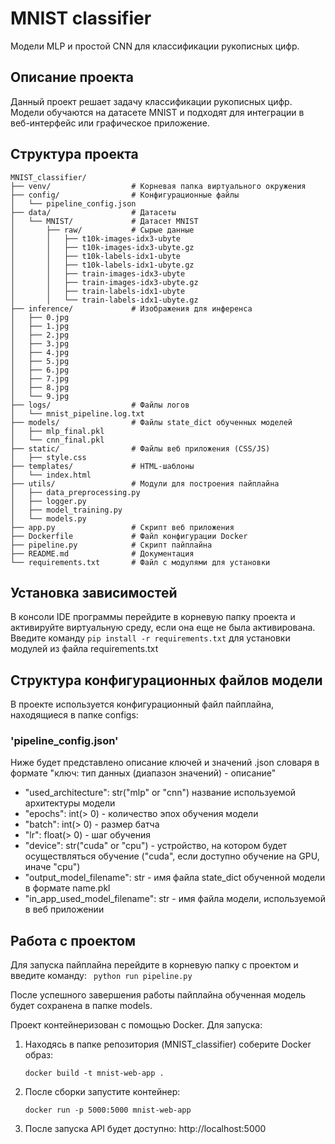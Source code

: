 # MNIST classifier

Модели MLP и простой CNN для классификации рукописных цифр.

## Описание проекта

Данный проект решает задачу классификации рукописных цифр.
Модели обучаются на датасете MNIST и подходят для интеграции в веб-интерфейс или графическое приложение.

## Структура проекта

```
MNIST_classifier/
├── venv/                  # Корневая папка виртуального окружения
├── config/                # Конфигурационные файлы
│   └── pipeline_config.json
├── data/                  # Датасеты
│   └── MNIST/             # Датасет MNIST
│       ├── raw/           # Сырые данные
│       │   ├── t10k-images-idx3-ubyte
│       │   ├── t10k-images-idx3-ubyte.gz
│       │   ├── t10k-labels-idx1-ubyte
│       │   ├── t10k-labels-idx1-ubyte.gz
│       │   ├── train-images-idx3-ubyte
│       │   ├── train-images-idx3-ubyte.gz
│       │   ├── train-labels-idx1-ubyte
│       │   └── train-labels-idx1-ubyte.gz
├── inference/             # Изображения для инференса
│   ├── 0.jpg
│   ├── 1.jpg
│   ├── 2.jpg
│   ├── 3.jpg
│   ├── 4.jpg
│   ├── 5.jpg
│   ├── 6.jpg
│   ├── 7.jpg
│   ├── 8.jpg
│   └── 9.jpg
├── logs/                  # Файлы логов
│   └── mnist_pipeline.log.txt
├── models/                # Файлы state_dict обученных моделей
│   ├── mlp_final.pkl
│   └── cnn_final.pkl
├── static/                # Файлы веб приложения (CSS/JS)
│   ├── style.css
├── templates/             # HTML-шаблоны
│   └── index.html
├── utils/                 # Модули для построения пайплайна
│   ├── data_preprocessing.py
│   ├── logger.py
│   ├── model_training.py
│   └── models.py
├── app.py                 # Скрипт веб приложения
├── Dockerfile             # Файл конфигурации Docker
├── pipeline.py            # Скрипт пайплайна
├── README.md              # Документация
└── requirements.txt       # Файл с модулями для установки
```

## Установка зависимостей
В консоли IDE программы перейдите в корневую папку проекта и активируйте виртуальную среду, если она еще не была активирована.
Введите команду
      ```
      pip install -r requirements.txt
      ``` 
для установки модулей из файла requirements.txt

## Структура конфигурационных файлов модели
В проекте используется конфигурационный файл пайплайна, находящиеся в папке configs:

### 'pipeline_config.json'
Ниже будет представлено описание ключей и значений .json словаря в формате "ключ: тип данных (диапазон значений) - описание"
 - "used_architecture": str("mlp" or "cnn")  название используемой архитектуры модели
 - "epochs": int(> 0) - количество эпох обучения модели
 - "batch": int(> 0) - размер батча
 - "lr": float(> 0) - шаг обучения
 - "device": str("cuda" or "cpu") - устройство, на котором будет осуществляться обучение ("cuda", если доступно обучение на GPU, иначе "cpu")
 - "output_model_filename": str - имя файла state_dict обученной модели в формате name.pkl
 - "in_app_used_model_filename": str - имя файла модели, используемой в веб приложении

## Работа с проектом
Для запуска пайплайна перейдите в корневую папку с проектом и введите команду: 
      ``` 
      python run pipeline.py
      ``` 

После успешного завершения работы пайплайна обученная модель будет сохранена в папке models.

Проект контейнеризован с помощью Docker. Для запуска:

1. Находясь в папке репозитория (MNIST_classifier) соберите Docker образ:
   ```pwsh
   docker build -t mnist-web-app .
2. После сборки запустите контейнер:
   ```pwsh
   docker run -p 5000:5000 mnist-web-app
3. После запуска API будет доступно:
   http://localhost:5000